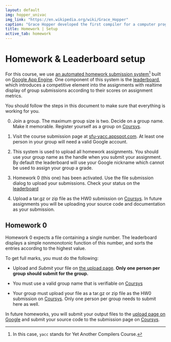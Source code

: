 ```yaml
---
layout: default
img: hopper_univac 
img_link: "https://en.wikipedia.org/wiki/Grace_Hopper"
caption: "Grace Hopper developed the first compiler for a computer programming language."
title: Homework | Setup
active_tab: homework
---
```


Homework & Leaderboard setup
=============================================================

For this course, we use [an automated homework submission
system](http://sfu-yacc.appspot.com)[^1] built on [Google App
Engine](https://appengine.google.com). One component of this system
is the [leaderboard](leaderboard.html), which introduces a competitive
element into the assignments with realtime display of group submissions
according to their scores on assignment metrics.

[^1]: In this case, `yacc` stands for Yet Another Compilers Course.

You should follow the steps in this document to make sure that
everything is working for you.

0. Join a group. The maximum group size is two. Decide on a group
name. Make it memorable. Register yourself as a group on
[Coursys](https://courses.cs.sfu.ca).

1. Visit the course submission page at
[sfu-yacc.appspot.com](http://sfu-yacc.appspot.com). At
least one person in your group will need a valid Google account.

2. This system is used to upload all homework assignments. You
should use your group name as the handle when you submit your
assignment. By default the leaderboard will use your Google nickname
which cannot be used to assign your group a grade.

3. Homework 0 (this one) has been activated. Use the file submission
dialog to upload your submissions. Check your status on the [leaderboard](leaderboard.html)

4. Upload a tar.gz or zip file as the HW0 submission on
[Coursys](https://courses.cs.sfu.ca/2016su-cmpt-379-d1/+hw0/).  In
future assignments you will be uploading your source code and
documentation as your submission.

## Homework 0

Homework 0 expects a file containing a single number. The leaderboard
displays a simple nonmonotonic function of this number, and sorts
the entries according to the highest value. 

To get full marks, you must do the following:

* Upload and _Submit_ your file on [the upload
page](http://sfu-yacc.appspot.com/). **Only one person per group should submit for the group.**

<!-- There will be a dialog
that says this is the final submission (you can no longer upload
after you _Submit_ your final answer. Do __not__ press _Submit_ if
you plan to keep uploading new submissions. 
-->

* You must use a valid group name that is verifiable on
[Coursys](https://courses.cs.sfu.ca) 

* Your group must upload your file as a tar.gz or zip file as the HW0
submission on [Coursys](https://courses.cs.sfu.ca). Only one person
per group needs to submit here as well.

In future homeworks, you will submit your output files to the [upload
page on Google](http://sfu-yacc.appspot.com) and submit your
source code to the submission page on [Coursys](https://courses.cs.sfu.ca).

